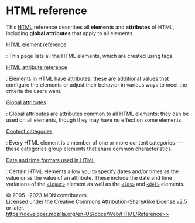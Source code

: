 HTML reference
==============

This [HTML](index) reference describes all **elements** and
**attributes** of HTML, including **global attributes** that apply to
all elements.

[HTML element reference](_Resources/Markup%20And%20Styling/html/element/index.md)

:   This page lists all the HTML elements, which are created using tags.

[HTML attribute reference](_Resources/Markup%20And%20Styling/html/attributes/index.md)

:   Elements in HTML have attributes; these are additional values that
    configure the elements or adjust their behavior in various ways to
    meet the criteria the users want.

[Global attributes](_Resources/Markup%20And%20Styling/html/global_attributes/index.md)

:   Global attributes are attributes common to all HTML elements; they
    can be used on all elements, though they may have no effect on some
    elements.

[Content categories](content_categories)

:   Every HTML element is a member of one or more content categories ---
    these categories group elements that share common characteristics.

[Date and time formats used in HTML](date_and_time_formats)

:   Certain HTML elements allow you to specify dates and/or times as the
    value or as the value of an attribute. These include the date and
    time variations of the [`<input>`](element/input) element as well as
    the [`<ins>`](element/ins) and [`<del>`](element/del) elements.

© 2005--2023 MDN contributors.\
Licensed under the Creative Commons Attribution-ShareAlike License v2.5
or later.\
https://developer.mozilla.org/en-US/docs/Web/HTML/Reference>>
